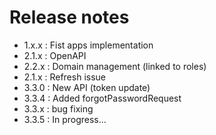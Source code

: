 # Release notes

 - 1.x.x : Fist apps implementation
 - 2.1.x : OpenAPI
 - 2.2.x : Domain management (linked to roles)
 - 2.1.x : Refresh issue
 - 3.3.0 : New API (token update)
 - 3.3.4 : Added forgotPasswordRequest
 - 3.3.x : bug fixing
 - 3.3.5 : In progress... 
